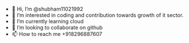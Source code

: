 - 👋 Hi, I’m @shubham11021992
- 👀 I’m interested in coding and contribution towards growth of it sector.
- 🌱 I’m currently learning cloud 
- 💞️ I’m looking to collaborate on github
- 📫 How to reach me +918296887607

<!---
shubham11021992/shubham11021992 is a ✨ special ✨ repository because its `README.md` (this file) appears on your GitHub profile.
You can click the Preview link to take a look at your changes.
--->
